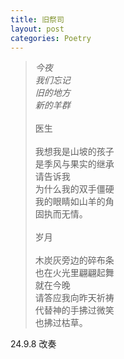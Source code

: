```yaml
---
title: 旧祭司
layout: post
categories: Poetry
---
```

>*今夜*<br>*我们忘记*<br>*旧的地方*<br>*新的羊群*<br><br>医生<br><br>我想我是山坡的孩子<br>是季风与果实的继承<br>请告诉我<br>为什么我的双手僵硬<br>我的眼睛如山羊的角<br>固执而无情。<br><br>岁月<br><br>木炭灰旁边的碎布条<br>也在火光里翩翩起舞<br>就在今晚<br>请答应我向昨天祈祷<br>代替神的手拂过微笑<br>也拂过枯草。

24.9.8 改奏